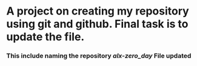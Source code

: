# A project on creating my repository using git and github. Final task is to update the file.
### This include naming the repository *alx-zero_day* File updated
